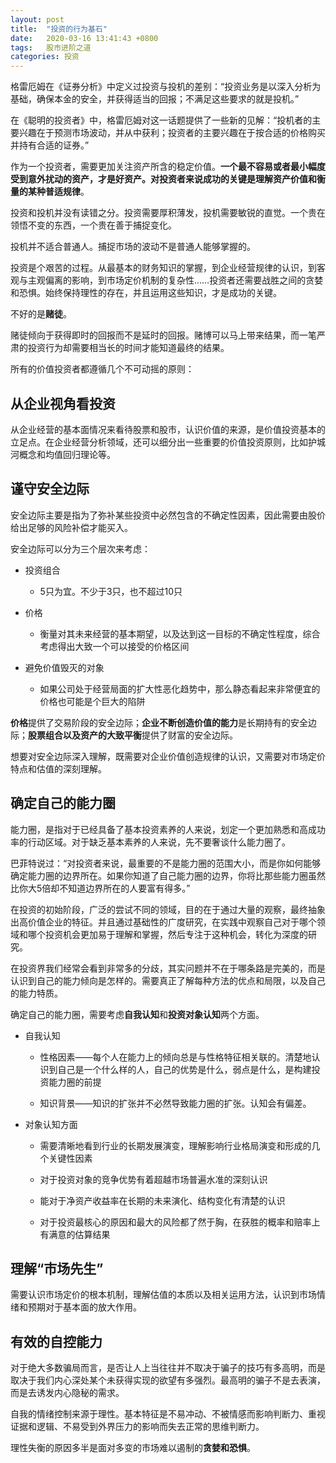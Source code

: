 ```yaml
---
layout: post
title:  "投资的行为基石"
date:   2020-03-16 13:41:43 +0800
tags:   股市进阶之道
categories: 投资
---
```


格雷厄姆在《证券分析》中定义过投资与投机的差别：“投资业务是以深入分析为基础，确保本金的安全，并获得适当的回报；不满足这些要求的就是投机。”

在《聪明的投资者》中，格雷厄姆对这一话题提供了一些新的见解：“投机者的主要兴趣在于预测市场波动，并从中获利；投资者的主要兴趣在于按合适的价格购买并持有合适的证券。”

作为一个投资者，需要更加关注资产所含的稳定价值。**一个最不容易或者最小幅度受到意外扰动的资产，才是好资产。**对投资者来说成功的关键是**理解资产价值和衡量的某种普适规律**。

投资和投机并没有读错之分。投资需要厚积薄发，投机需要敏锐的直觉。一个贵在领悟不变的东西，一个贵在善于捕捉变化。

投机并不适合普通人。捕捉市场的波动不是普通人能够掌握的。

投资是个艰苦的过程。从最基本的财务知识的掌握，到企业经营规律的认识，到客观与主观偏离的影响，到市场定价机制的复杂性……投资者还需要战胜之间的贪婪和恐惧。始终保持理性的存在，并且运用这些知识，才是成功的关键。

不好的是**赌徒**。

赌徒倾向于获得即时的回报而不是延时的回报。赌博可以马上带来结果，而一笔严肃的投资行为却需要相当长的时间才能知道最终的结果。

所有的价值投资者都遵循几个不可动摇的原则：

## 从企业视角看投资

从企业经营的基本面情况来看待股票和股市，认识价值的来源，是价值投资基本的立足点。在企业经营分析领域，还可以细分出一些重要的价值投资原则，比如护城河概念和均值回归理论等。

## 谨守安全边际

安全边际主要是指为了弥补某些投资中必然包含的不确定性因素，因此需要由股价给出足够的风险补偿才能买入。

安全边际可以分为三个层次来考虑：

+ 投资组合
   + 5只为宜。不少于3只，也不超过10只&nbsp;

+ 价格
   + 衡量对其未来经营的基本期望，以及达到这一目标的不确定性程度，综合考虑得出大致一个可以接受的价格区间<br/> 
  
+ 避免价值毁灭的对象
   + 如果公司处于经营局面的扩大性恶化趋势中，那么静态看起来非常便宜的价格也可能是个巨大的陷阱

**价格**提供了交易阶段的安全边际；**企业不断创造价值的能力**是长期持有的安全边际；**股票组合以及资产的大致平衡**提供了财富的安全边际。

想要对安全边际深入理解，既需要对企业价值创造规律的认识，又需要对市场定价特点和估值的深刻理解。

## 确定自己的能力圈

能力圈，是指对于已经具备了基本投资素养的人来说，划定一个更加熟悉和高成功率的行动区域。对于缺乏基本素养的人来说，先不要奢谈什么能力圈了。

巴菲特说过：“对投资者来说，最重要的不是能力圈的范围大小，而是你如何能够确定能力圈的边界所在。如果你知道了自己能力圈的边界，你将比那些能力圈虽然比你大5倍却不知道边界所在的人要富有得多。”

在投资的初始阶段，广泛的尝试不同的领域，目的在于通过大量的观察，最终抽象出高价值企业的特征。并且通过基础性的广度研究，在实践中观察自己对于哪个领域和哪个投资机会更加易于理解和掌握，然后专注于这种机会，转化为深度的研究。

在投资界我们经常会看到非常多的分歧，其实问题并不在于哪条路是完美的，而是认识到自己的能力倾向是怎样的。需要真正了解每种方法的优点和局限，以及自己的能力特质。

确定自己的能力圈，需要考虑**自我认知**和**投资对象认知**两个方面。

+ 自我认知

   + 性格因素——每个人在能力上的倾向总是与性格特征相关联的。清楚地认识到自己是一个什么样的人，自己的优势是什么，弱点是什么，是构建投资能力圈的前提

   + 知识背景——知识的扩张并不必然导致能力圈的扩张。认知会有偏差。

+ 对象认知方面

   + 需要清晰地看到行业的长期发展演变，理解影响行业格局演变和形成的几个关键性因素

   + 对于投资对象的竞争优势有着超越市场普遍水准的深刻认识

   + 能对于净资产收益率在长期的未来演化、结构变化有清楚的认识

   + 对于投资最核心的原因和最大的风险都了然于胸，在获胜的概率和赔率上有满意的估算结果


## 理解“市场先生”

需要认识市场定价的根本机制，理解估值的本质以及相关运用方法，认识到市场情绪和预期对于基本面的放大作用。

## 有效的自控能力

对于绝大多数骗局而言，是否让人上当往往并不取决于骗子的技巧有多高明，而是取决于我们内心深处某个未获得实现的欲望有多强烈。最高明的骗子不是去表演，而是去诱发内心隐秘的需求。

自我的情绪控制来源于理性。基本特征是不易冲动、不被情感而影响判断力、重视证据和逻辑、不易受到外界压力的影响而失去正常的思维判断力。

理性失衡的原因多半是面对多变的市场难以遏制的**贪婪和恐惧**。

